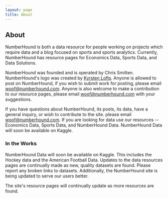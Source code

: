 ```yaml
---
layout: page
title: About
---
```

## About

NumberHound is both a data resource for people working on projects which require data and a blog focused on sports and sports analytics. Currently, NumberHound has resource pages for Economics Data, Sports Data, and Data Solutions.

NumberHound was founded and is operated by Chris Smitten. NumberHound's logo was created by [Kyrsten Lofts](https://kyrstenlofts.com/). Anyone is allowed to post on NumberHound, if you wish to submit work for posting, please email woof@numberhound.com. Anyone is also welcome to make a contribution to our resource pages, please email woof@numberhound.com with your suggestions.

If you have questions about NumberHound, its posts, its data, have a general inquiry, or wish to contribute to the site. please email woof@numberhound.com. If you are looking for data use our resources -- Economics Data, Sports Data, and NumberHound Data. NumberHound Data will soon be available on Kaggle.

### In the Works

NumberHound Data will soon be available on Kaggle. This includes the Hockey data and the American Football Data. Updates to the data resources pages are continually made as new, quality datasets are found. Please report any broken links to datasets. Additionally, the NumberHound site is being updated to serve our users better.

The site's resource pages will continually update as more resources are found. 
